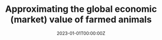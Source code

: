 ---
title: 'Approximating the global economic (market) value of farmed animals'

authors:
  - Peggy Schrobback
  - Gabriel Dennis
  - Yin Li
  - Dianne Mayberry
  - Alexandra Shaw
  - Theodore Knight-Jones
  - Thomas Lloyd Marsh
  - Dustin L Pendell
  - Paul R Torgerson
  - William Gilbert
  - et al.

date: '2023-01-01T00:00:00Z'
doi: ''
publishDate: '2023-01-01T00:00:00Z'
publication_types: ['article-journal']
publication: Global food security, 39, 100722
publication_short: Glob Food Sec
abstract: ''
summary: ''
tags: []
featured: false
url_pdf: ''
url_code: ''
url_dataset: ''
url_poster: ''
url_project: ''
url_slides: ''
url_source: ''
url_video: ''
image:
  caption: ''
  focal_point: ''
  preview_only: false
projects: []
slides: ''
---